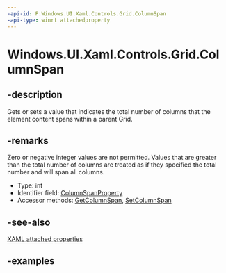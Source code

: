```yaml
---
-api-id: P:Windows.UI.Xaml.Controls.Grid.ColumnSpan
-api-type: winrt attachedproperty
---
```


# Windows.UI.Xaml.Controls.Grid.ColumnSpan

<!--
see GetColumnSpan, and SetColumnSpan
-->

## -description

Gets or sets a value that indicates the total number of columns that the element content spans within a parent Grid.

## -remarks

Zero or negative integer values are not permitted. Values that are greater than the total number of columns are treated as if they specified the total number and will span all columns.

<ul><li>Type: int</li><li>Identifier field: <a href="/uwp/api/windows.ui.xaml.controls.grid.columnspanproperty">ColumnSpanProperty</a></li><li>Accessor methods: <a href="/uwp/api/windows.ui.xaml.controls.grid.getcolumnspan">GetColumnSpan</a>, <a href="/uwp/api/windows.ui.xaml.controls.grid.setcolumnspan">SetColumnSpan</a></li></ul>

## -see-also

[XAML attached properties](/windows/uwp/xaml-platform/attached-properties-overview)

## -examples
